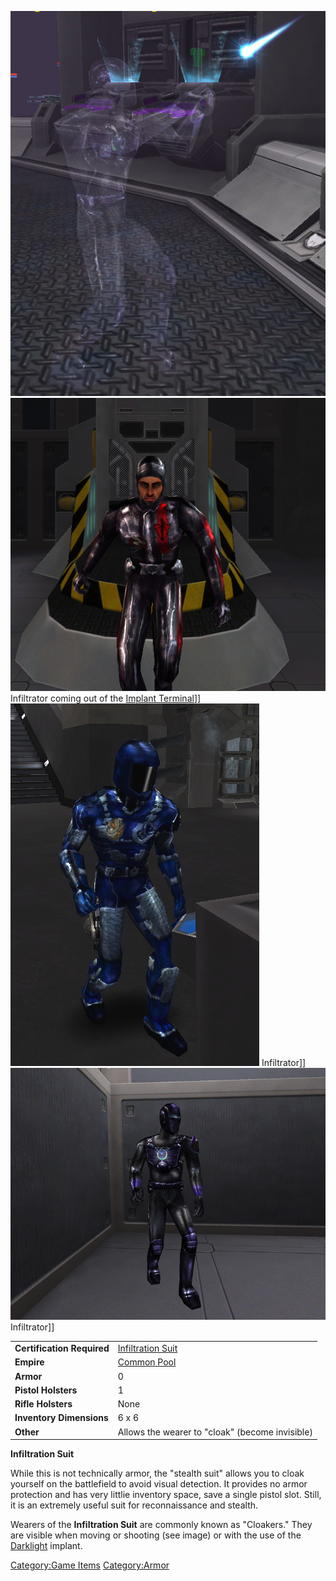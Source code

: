 ![](/images/Cloaker_firing.jpg "fig:Cloaker_firing.jpg")
![](/images/TRInfilPicture.jpg "fig:TRInfilPicture.jpg") Infiltrator coming out
of the [Implant Terminal](/Implant_Terminal "wikilink")\]\]
![](/images/NCInfiltrationSuit.jpg "fig:NCInfiltrationSuit.jpg") Infiltrator\]\]
![](/images/VS_InfilSuit.jpg "fig:VS_InfilSuit.jpg") Infiltrator\]\]

|                            |                                                                     |
| -------------------------- | ------------------------------------------------------------------- |
| **Certification Required** | [Infiltration Suit](<Infiltration_Suit_(Certification)> "wikilink") |
| **Empire**                 | [Common Pool](/Common_Pool "wikilink")                              |
| **Armor**                  | 0                                                                   |
| **Pistol Holsters**        | 1                                                                   |
| **Rifle Holsters**         | None                                                                |
| **Inventory Dimensions**   | 6 x 6                                                               |
| **Other**                  | Allows the wearer to "cloak" (become invisible)                     |

**Infiltration Suit**

While this is not technically armor, the "stealth suit" allows you to
cloak yourself on the battlefield to avoid visual detection. It provides
no armor protection and has very littlie inventory space, save a single
pistol slot. Still, it is an extremely useful suit for reconnaissance
and stealth.

Wearers of the **Infiltration Suit** are commonly known as "Cloakers."
They are visible when moving or shooting (see image) or with the use of
the [Darklight](/Darklight "wikilink") implant.

[Category:Game Items](/Category:Game_Items "wikilink")
[Category:Armor](/Category:Armor "wikilink")
